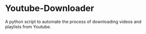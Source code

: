 # Youtube-Downloader
A python script to automate the process of downloading videos and playlists from Youtube.
